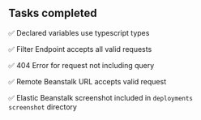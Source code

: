 ## Tasks completed

✅ Declared variables use typescript types

✅ Filter Endpoint accepts all valid requests

✅ 404 Error for request not including query

✅ Remote Beanstalk URL accepts valid request

✅ Elastic Beanstalk screenshot included in <code>deployments screenshot</code> directory

